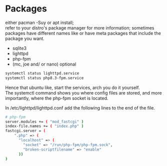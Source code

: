 # Packages

either pacman -Suy or apt install; <br>
refer to your distro's package manager for more information; sometimes packages
have different names like or have meta packages that include the package you want.

* sqlite3
* lighttpd
* php-fpm
* (mc, joe and/ or nano) optional

```sh
systemctl status lighttpd.service
systemctl status php8.3-fpm.service
```

Hence that ubuntu like, start the services, arch you do it yourself. <br>
The systemctl command shows you where config files are stored, and more importantly, 
where the php-fpm socket is located.

In /etc/lighttpd/lighttpd.conf add the following lines to the end of the file.

```sh
# php-fpm
server.modules += ( "mod_fastcgi" )
index-file.names += ( "index.php" )
fastcgi.server = (
    ".php" => (
      "localhost" => (
        "socket" => "/run/php-fpm/php-fpm.sock",
        "broken-scriptfilename" => "enable"
      ))
)
```




















